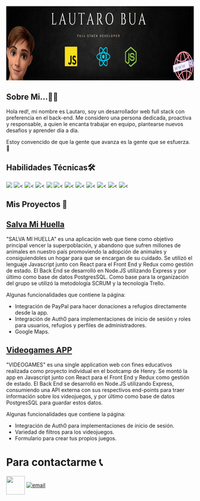 <p align="right">
  <img height="200" src="./assets/yo.PNG" />
</p>

## Sobre Mi...🙋‍♂️​
Hola red!, mi nombre es Lautaro, soy un desarrollador web full stack con preferencia en el back-end. Me considero una persona dedicada, proactiva y responsable, a quien le encanta trabajar en equipo, plantearse nuevos desafios y aprender día a día.

Estoy convencido de que la gente que avanza es la gente que se esfuerza. 💪​

## Habilidades Técnicas ​🛠️​

<p>
  <img width="15%" src="https://www.vectorlogo.zone/logos/javascript/javascript-ar21.svg">
  <img width="15%" src="https://www.vectorlogo.zone/logos/w3_html5/w3_html5-ar21.svg"><
  <img width="15%" src="https://www.vectorlogo.zone/logos/w3_css/w3_css-ar21.svg"><
  <img width="15%" src="https://www.vectorlogo.zone/logos/typescriptlang/typescriptlang-ar21.svg"><
  <img width="15%" src="https://www.vectorlogo.zone/logos/reactjs/reactjs-ar21.svg">
  <img width="15%" src="https://raw.githubusercontent.com/prplx/svg-logos/5585531d45d294869c4eaab4d7cf2e9c167710a9/svg/redux.svg"><
  <img width="15%" src="https://www.vectorlogo.zone/logos/getbootstrap/getbootstrap-ar21.svg"><
  <img width="15%" src="https://www.vectorlogo.zone/logos/nodejs/nodejs-ar21.svg"><
  <img width="15%" src="https://www.vectorlogo.zone/logos/expressjs/expressjs-ar21.svg"><
  <img width="15%" src="https://www.vectorlogo.zone/logos/postgresql/postgresql-ar21.svg"><
  <img width="15%" src="https://www.vectorlogo.zone/logos/git-scm/git-scm-ar21.svg"><
  <img width="15%" src="https://www.vectorlogo.zone/logos/getpostman/getpostman-ar21.svg"><
</p>

## Mis Proyectos 💼​

<a href="https://salva-mi-huella.vercel.app/" target="_blank"><h2>Salva Mi Huella</h2></a>


"SALVA MI HUELLA" es una aplicación web que tiene como objetivo principal vencer la superpoblación, y abandono que sufren millones de animales en nuestro país promoviendo la adopción de animales y consiguiendoles un hogar para que se encargan de su cuidado. Se utilizó el lenguaje Javascript junto con React para el Front End y Redux como gestión de estado. El Back End se desarrolló en Node.JS utilizando Express y por último como base de datos PostgresSQL. Como base para la organización del grupo se utilizó la metodología SCRUM y la tecnología Trello.

Algunas funcionalidades que contiene la página:
- Integración de PayPal para hacer donaciones a refugios directamente desde la app.
- Integración de Auth0 para implementaciones de inicio de sesión y roles para usuarios, refugios y perfiles de administradores.
- Google Maps.



<a href="https://github.com/Lauti0122/Video_Games_PI" target="_blank"><h2>Videogames APP</h2></a>

 "VIDEOGAMES" es una single application web con fines educativos realizada como proyecto individual en el bootcamp de Henry. Se montó la app en Javascript junto con React para el Front End y Redux como gestión de estado. El Back End se desarrolló en Node.JS utilizando Express, consumiendo una API externa con sus respectivos end-points para traer información sobre los videojuegos, y por último como base de datos PostgresSQL para guardar estos datos.

Algunas funcionalidades que contiene la página:
- Integración de Auth0 para implementaciones de inicio de sesión.
- Variedad de filtros para los videojuegos.
- Formulario para crear tus propios juegos.

# Para contactarme 📞​

<p align="left">
<a href="https://www.linkedin.com/in/lautarobua-full-stack-developer/" target="blank"><img align="center" src="https://cdn-icons-png.flaticon.com/512/145/145807.png" height="50" width="50" /></a>
<a href="mailto:lautarobua.10@gmail.com" target="blank"><img align="center" src="https://cdn-icons-png.flaticon.com/512/732/732200.png" alt="email" height="50" width="50" /></a>
</p>










